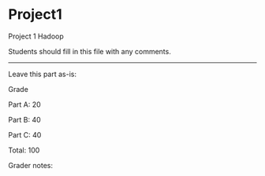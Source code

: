 # Project1
Project 1 Hadoop

Students should fill in this file with any comments.


------
Leave this part as-is:

Grade

Part A: 20

Part B: 40

Part C: 40

Total:  100

Grader notes:
